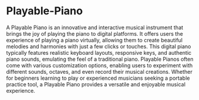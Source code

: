 # Playable-Piano
A Playable Piano is an innovative and interactive musical instrument that brings the joy of playing the piano to digital platforms. It offers users the experience of playing a piano virtually, allowing them to create beautiful melodies and harmonies with just a few clicks or touches. This digital piano typically features realistic keyboard layouts, responsive keys, and authentic piano sounds, emulating the feel of a traditional piano. Playable Pianos often come with various customization options, enabling users to experiment with different sounds, octaves, and even record their musical creations. Whether for beginners learning to play or experienced musicians seeking a portable practice tool, a Playable Piano provides a versatile and enjoyable musical experience.
